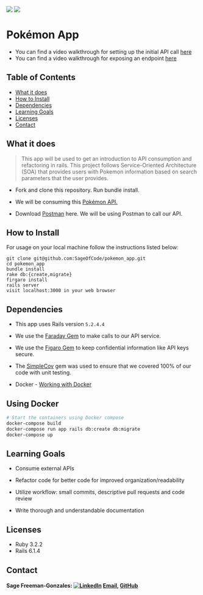 <!-- Shields -->
![](https://img.shields.io/badge/Rails-5.2.4-informational?style=flat&logo=<LOGO_NAME>&logoColor=white&color=2bbc8a)
![](https://img.shields.io/badge/Ruby-2.5.3-orange)

# Pokémon App

- You can find a video walkthrough for setting up the initial API call [here](https://www.youtube.com/watch?v=NXg3oE5JMm0&pbjreload=101)
- You can find a video walkthrough for exposing an endpoint [here](https://www.youtube.com/watch?v=BkY1fWEFmYg&t=536s)


## Table of Contents
  - [What it does](#what-it-does)
  - [How to Install](#how-to-install)
  - [Dependencies](#dependencies)
  - [Learning Goals](#learning-goals)
  - [Licenses](#licenses)
  - [Contact](#contact)
  
## What it does

> This app will be used to get an introduction to API consumption and refactoring in rails. This project follows Service-Oriented Architecture (SOA) that provides users with Pokemon information based on search parameters that the user provides.

* Fork and clone this repository. Run bundle install.

* We will be consuming this [Pokémon API.](https://pokeapi.co/) 

* Download [Postman](https://www.postman.com/downloads/) here. We will be using Postman to call our API.

## How to Install

For usage on your local machine follow the instructions listed below:

```
git clone git@github.com:SageOfCode/pokemon_app.git
cd pokemon_app
bundle install
rake db:{create,migrate}
firgaro install
rails server
visit localhost:3000 in your web browser
```

## Dependencies

* This app uses Rails version `5.2.4.4`

* We use the [Faraday Gem](https://github.com/lostisland/faraday) to make calls to our API service.

* We use the [Figaro Gem](https://github.com/laserlemon/figaro) to keep confidential information like API keys secure.

* The [SimpleCov](https://github.com/simplecov-ruby/simplecov) gem was used to ensure that we covered 100% of our code with unit testing. 

- Docker - [Working with Docker](https://www.digitalocean.com/community/tutorials/containerizing-a-ruby-on-rails-application-for-development-with-docker-compose)

## Using Docker

```bash
# Start the containers using Docker compose
docker-compose build
docker-compose run app rails db:create db:migrate
docker-compose up
```

## Learning Goals

  * Consume external APIs

  * Refactor code for better code for improved organization/readability

  * Utilize workflow: small commits, descriptive pull requests and code review

  * Write thorough and understandable documentation

## Licenses

  * Ruby 3.2.2
  * Rails 6.1.4
  
## Contact
    
#### Sage Freeman-Gonzales: [![LinkedIn][linkedin-shield]](https://www.linkedin.com/in/sagefreemangonzales/)  [Email](mailto:sagegonzales15@gmail.com), [GitHub](https://github.com/SageOfCode)

<!-- MARKDOWN LINKS -->
[linkedin-shield]: https://img.shields.io/badge/-LinkedIn-black.svg?style=flat-square&logo=linkedin&colorB=555
